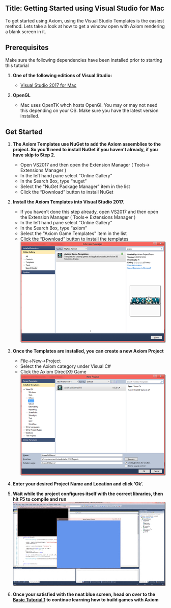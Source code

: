 Title: Getting Started using Visual Studio for Mac
---
To get started using Axiom, using the Visual Studio Templates is the easiest method. Lets take a look at how to get a window open with Axiom rendering a blank screen in it.

## Prerequisites

Make sure the following dependencies have been installed prior to starting this tutorial

1. **One of the following editions of Visual Studio:**
    * [Visual Studio 2017 for Mac](https://visualstudio.microsoft.com/vs/mac/)

2. **OpenGL**
    * Mac uses OpenTK whch hosts OpenGl. You may or may not need this depending on your OS. Make sure you have the latest version installed.

## Get Started

1. **The Axiom Templates use NuGet to add the Axiom assemblies to the project. So you’ll need to install NuGet if you haven’t already, if you have skip to Step 2.**
    * Open VS2017 and then open the Extension Manager ( Tools-> Extensions Manager )
    * In the left hand pane select “Online Gallery”
    * In the Search Box, type “nuget”
    * Select the "NuGet Package Manager" item in the list
    * Click the “Download” button to install NuGet
2. **Install the Axiom Templates into Visual Studio 2017.**
    * If you haven’t done this step already, open VS2017 and then open the Extension Manager ( Tools-> Extensions Manager )
    * In the left hand pane select “Online Gallery”
    * In the Search Box, type “axiom”
    * Select the "Axiom Game Templates" item in the list
    * Click the “Download” button to install the templates
    ![Visual Studio Extension Manager](/assets/img/getting-started/VS2010_ExtensionManager.png)
3. **Once the Templates are installed, you can create a new Axiom Project**
    * File->New->Project
    * Select the Axiom category under Visual C#
    * Click the Axiom DirectX9 Game
    ![Visual Studio Extension Manager](/assets/img/getting-started/VS2010_NewProject.png)

4. **Enter your desired Project Name and Location and click ‘Ok’.**
5. **Wait while the project configures itself with the correct libraries, then hit F5 to compile and run**
        ![Visual Studio Extension Manager](/assets/img/getting-started/VS2010_RunProject.png)

6. **Once your satisfied with the neat blue screen, head on over to the [Basic Tutorial 1](http://axiomengine.sourceforge.net/wiki/index.php/Category:BeginnerTutorials) to continue learning how to build games with Axiom**